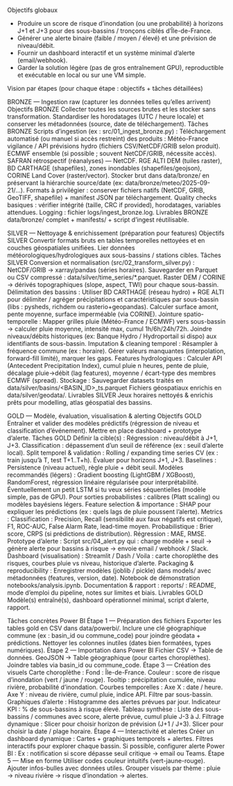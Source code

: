 Objectifs globaux
- Produire un score de risque d’inondation (ou une probabilité) à horizons J+1 et J+3 pour des sous-bassins / tronçons ciblés d’Île-de-France.
- Générer une alerte binaire (faible / moyen / élevé) et une prévision de niveau/débit.
- Fournir un dashboard interactif et un système minimal d’alerte (email/webhook).
- Garder la solution légère (pas de gros entraînement GPU), reproductible et exécutable en local ou sur une VM simple.

Vision par étapes (pour chaque étape : objectifs + tâches détaillées)

BRONZE — Ingestion raw (capturer les données telles qu’elles arrivent)
Objectifs BRONZE
Collecter toutes les sources brutes et les stocker sans transformation.
Standardiser les horodatages (UTC / heure locale) et conserver les métadonnées (source, date de téléchargement).
Tâches BRONZE
Scripts d’ingestion (ex : src/01_ingest_bronze.py) :
Téléchargement automatisé (ou manuel si accès restreint) des produits :
Météo-France vigilance / API prévisions hydro (fichiers CSV/NetCDF/GRIB selon produit).
ECMWF ensemble (si possible ; souvent NetCDF/GRIB, nécessite accès).
SAFRAN rétrospectif (réanalyses) — NetCDF.
RGE ALTI DEM (tuiles raster), BD CARTHAGE (shapefiles), zones inondables (shapefiles/geojson), CORINE Land Cover (raster/vector).
Stocker brut dans data/bronze/ en préservant la hiérarchie source/date (ex: data/bronze/meteo/2025-09-21/…).
Formats à privilégier : conserver fichiers natifs (NetCDF, GRIB, GeoTIFF, shapefile) + manifest JSON par téléchargement.
Quality checks basiques : vérifier intégrité (taille, CRC if provided), horodatages, variables attendues.
Logging : fichier logs/ingest_bronze.log.
Livrables BRONZE
data/bronze/ complet + manifests/ + script d’ingest réutilisable.

SILVER — Nettoyage & enrichissement (préparation pour features)
Objectifs SILVER
Convertir formats bruts en tables temporelles nettoyées et en couches géospatiales unifiées.
Lier données météorologiques/hydrologiques aux sous-bassins / stations cibles.
Tâches SILVER
Conversion et normalisation (src/02_transform_silver.py) :
NetCDF/GRIB → xarray/pandas (séries horaires). Sauvegarder en Parquet ou CSV compressé : data/silver/time_series/*.parquet.
Raster DEM / CORINE → dérivés topographiques (slope, aspect, TWI) pour chaque sous-bassin.
Délimitation des bassins :
Utiliser BD CARTHAGE (réseau hydro) + RGE ALTI pour délimiter / agréger précipitations et caractéristiques par sous-bassin (libs : pysheds, richdem ou rasterio+geopandas).
Calculer surface amont, pente moyenne, surface imperméable (via CORINE).
Jointure spatio-temporelle :
Mapper grilles pluie (Météo-France / ECMWF) vers sous-bassin → calculer pluie moyenne, intensité max, cumul 1h/6h/24h/72h.
Joindre niveaux/débits historiques (ex: Banque Hydro / Hydroportail si dispo) aux identifiants de sous-bassin.
Imputation & cleaning temporel :
Résampler à fréquence commune (ex : horaire). Gérer valeurs manquantes (interpolation, forward-fill limité), marquer les gaps.
Features hydrologiques :
Calculer API (Antecedent Precipitation Index), cumul pluie n heures, pente de pluie, décalage pluie→débit (lag features), moyenne / écart-type des membres ECMWF (spread).
Stockage :
Sauvegarder datasets traités en data/silver/basins/<BASIN_ID>_ts.parquet
Fichiers géospatiaux enrichis en data/silver/geodata/.
Livrables SILVER
Jeux horaires nettoyés & enrichis prêts pour modelling, atlas géospatial des bassins.

GOLD — Modèle, évaluation, visualisation & alerting
Objectifs GOLD
Entraîner et valider des modèles prédictifs (régression de niveau et classification d’événement).
Mettre en place dashboard + prototype d’alerte.
Tâches GOLD
Définir la cible(s) :
Régression : niveau/débit à J+1, J+3.
Classification : dépassement d’un seuil de référence (ex : seuil d’alerte local).
Split temporel & validation :
Rolling / expanding time series CV (ex : train jusqu’à T, test T+1..T+h). Évaluer pour horizons J+1, J+3.
Baselines :
Persistence (niveau actuel), règle pluie + débit seuil.
Modèles recommandés (légers) :
Gradient boosting (LightGBM / XGBoost), RandomForest, régression linéaire régularisée pour interprétabilité. Éventuellement un petit LSTM si tu veux séries séquentielles (modèle simple, pas de GPU).
Pour sorties probabilistes : calibres (Platt scaling) ou modèles bayésiens légers.
Feature selection & importance :
SHAP pour expliquer les prédictions (ex : quels lags de pluie poussent l’alerte).
Metrics :
Classification : Precision, Recall (sensibilité aux faux négatifs est critique), F1, ROC-AUC, False Alarm Rate, lead-time moyen.
Probabilistique : Brier score, CRPS (si prédictions de distribution).
Régression : MAE, RMSE.
Prototype d’alerte :
Script src/04_alert.py qui : charge modèle + seuil → génère alerte pour bassins à risque → envoie email / webhook / Slack.
Dashboard (visualisation) :
Streamlit / Dash / Voila : carte choroplèthe des risques, courbes pluie vs niveau, historique d’alerte.
Packaging & reproducibility :
Enregistrer modèles (joblib / pickle) dans models/ avec métadonnées (features, version, date).
Notebook de démonstration notebooks/analysis.ipynb.
Documentation & rapport :
reports/ : README, mode d’emploi du pipeline, notes sur limites et biais.
Livrables GOLD
Modèle(s) entraîné(s), dashboard opérationnel minimal, script d’alerte, rapport.

Tâches concrètes Power BI
Étape 1 — Préparation des fichiers
Exporter les tables gold en CSV dans data/powerbi/.
Inclure une clé géographique commune (ex : basin_id ou commune_code) pour joindre géodata + prédictions.
Nettoyer les colonnes inutiles (dates bien formatées, types numériques).
Étape 2 — Importation dans Power BI
Fichier CSV → Table de données.
GeoJSON → Table géographique (pour cartes choroplèthes).
Joindre tables via basin_id ou commune_code.
Étape 3 — Création des visuels
Carte choroplèthe :
Fond : Île-de-France.
Couleur : score de risque d’inondation (vert / jaune / rouge).
Tooltip : précipitation cumulée, niveau rivière, probabilité d’inondation.
Courbes temporelles :
Axe X : date / heure.
Axe Y : niveau de rivière, cumul pluie, indice API.
Filtre par sous-bassin.
Graphiques d’alerte :
Histogramme des alertes prévues par jour.
Indicateur KPI : % de sous-bassins à risque élevé.
Tableau synthèse :
Liste des sous-bassins / communes avec score, alerte prévue, cumul pluie J-3 à J.
Filtrage dynamique :
Slicer pour choisir horizon de prévision (J+1 / J+3).
Slicer pour choisir la date / plage horaire.
Étape 4 — Interactivité et alertes
Créer un dashboard dynamique :
Cartes + graphiques temporels + alertes.
Filtres interactifs pour explorer chaque bassin.
Si possible, configurer alerte Power BI :
Ex : notification si score dépasse seuil critique → email ou Teams.
Étape 5 — Mise en forme
Utiliser codes couleur intuitifs (vert-jaune-rouge).
Ajouter infos-bulles avec données utiles.
Grouper visuels par thème : pluie → niveau rivière → risque d’inondation → alertes.